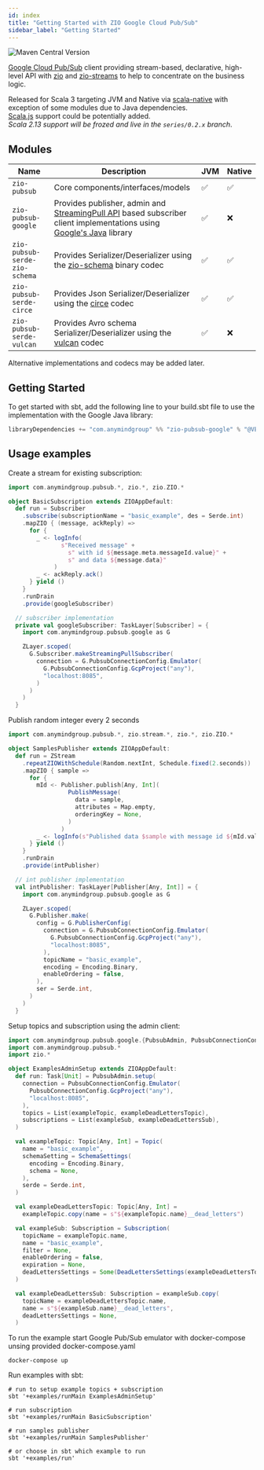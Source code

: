 ```yaml
---
id: index
title: "Getting Started with ZIO Google Cloud Pub/Sub"
sidebar_label: "Getting Started"
---
```


![Maven Central Version](https://img.shields.io/maven-central/v/com.anymindgroup/zio-pubsub_3)

[Google Cloud Pub/Sub](https://cloud.google.com/pubsub) client providing stream-based, declarative, high-level API with [zio](https://zio.dev) and [zio-streams](https://zio.dev/reference/stream) to help to concentrate on the business logic.

Released for Scala 3 targeting JVM and Native via [scala-native](https://scala-native.org) with exception of some modules due to Java dependencies.   
[Scala.js](https://www.scala-js.org) support could be potentially added.  
_Scala 2.13 support will be frozed and live in the `series/0.2.x` branch_.  

## Modules

| Name | Description | JVM | Native |
| ---- | ----------- | --- | ------ |
| `zio-pubsub` | Core components/interfaces/models | ✅ | ✅ |
| `zio-pubsub-google` | Provides publisher, admin and [StreamingPull API](https://cloud.google.com/pubsub/docs/pull#streamingpull_api) based subscriber client implementations using [Google's Java](https://cloud.google.com/java/docs/reference/google-cloud-pubsub/latest/overview) library | ✅ | ❌ |
| `zio-pubsub-serde-zio-schema` | Provides Serializer/Deserializer using the [zio-schema](https://github.com/zio/zio-schema) binary codec | ✅ | ✅ |
| `zio-pubsub-serde-circe` | Provides Json Serializer/Deserializer using the [circe](https://circe.github.io/circe) codec | ✅ | ✅ |
| `zio-pubsub-serde-vulcan` | Provides Avro schema Serializer/Deserializer using the [vulcan](https://fd4s.github.io/vulcan) codec | ✅ | ❌ |


Alternative implementations and codecs may be added later.

## Getting Started

To get started with sbt, add the following line to your build.sbt file to use the implementation with the Google Java library:

```scala
libraryDependencies += "com.anymindgroup" %% "zio-pubsub-google" % "@VERSION@"
```

## Usage examples

Create a stream for existing subscription:

```scala
import com.anymindgroup.pubsub.*, zio.*, zio.ZIO.*

object BasicSubscription extends ZIOAppDefault:
  def run = Subscriber
    .subscribe(subscriptionName = "basic_example", des = Serde.int)
    .mapZIO { (message, ackReply) =>
      for {
        _ <- logInfo(
               s"Received message" +
                 s" with id ${message.meta.messageId.value}" +
                 s" and data ${message.data}"
             )
        _ <- ackReply.ack()
      } yield ()
    }
    .runDrain
    .provide(googleSubscriber)

  // subscriber implementation
  private val googleSubscriber: TaskLayer[Subscriber] = {
    import com.anymindgroup.pubsub.google as G

    ZLayer.scoped(
      G.Subscriber.makeStreamingPullSubscriber(
        connection = G.PubsubConnectionConfig.Emulator(
          G.PubsubConnectionConfig.GcpProject("any"),
          "localhost:8085",
        )
      )
    )
  }
```

Publish random integer every 2 seconds

```scala
import com.anymindgroup.pubsub.*, zio.stream.*, zio.*, zio.ZIO.*

object SamplesPublisher extends ZIOAppDefault:
  def run = ZStream
    .repeatZIOWithSchedule(Random.nextInt, Schedule.fixed(2.seconds))
    .mapZIO { sample =>
      for {
        mId <- Publisher.publish[Any, Int](
                 PublishMessage(
                   data = sample,
                   attributes = Map.empty,
                   orderingKey = None,
                 )
               )
        _ <- logInfo(s"Published data $sample with message id ${mId.value}")
      } yield ()
    }
    .runDrain
    .provide(intPublisher)

  // int publisher implementation
  val intPublisher: TaskLayer[Publisher[Any, Int]] = {
    import com.anymindgroup.pubsub.google as G

    ZLayer.scoped(
      G.Publisher.make(
        config = G.PublisherConfig(
          connection = G.PubsubConnectionConfig.Emulator(
            G.PubsubConnectionConfig.GcpProject("any"),
            "localhost:8085",
          ),
          topicName = "basic_example",
          encoding = Encoding.Binary,
          enableOrdering = false,
        ),
        ser = Serde.int,
      )
    )
  }
```

Setup topics and subscription using the admin client:

```scala
import com.anymindgroup.pubsub.google.{PubsubAdmin, PubsubConnectionConfig}
import com.anymindgroup.pubsub.*
import zio.*

object ExamplesAdminSetup extends ZIOAppDefault:
  def run: Task[Unit] = PubsubAdmin.setup(
    connection = PubsubConnectionConfig.Emulator(
      PubsubConnectionConfig.GcpProject("any"),
      "localhost:8085",
    ),
    topics = List(exampleTopic, exampleDeadLettersTopic),
    subscriptions = List(exampleSub, exampleDeadLettersSub),
  )

  val exampleTopic: Topic[Any, Int] = Topic(
    name = "basic_example",
    schemaSetting = SchemaSettings(
      encoding = Encoding.Binary,
      schema = None,
    ),
    serde = Serde.int,
  )

  val exampleDeadLettersTopic: Topic[Any, Int] =
    exampleTopic.copy(name = s"${exampleTopic.name}__dead_letters")

  val exampleSub: Subscription = Subscription(
    topicName = exampleTopic.name,
    name = "basic_example",
    filter = None,
    enableOrdering = false,
    expiration = None,
    deadLettersSettings = Some(DeadLettersSettings(exampleDeadLettersTopic.name, 5)),
  )

  val exampleDeadLettersSub: Subscription = exampleSub.copy(
    topicName = exampleDeadLettersTopic.name,
    name = s"${exampleSub.name}__dead_letters",
    deadLettersSettings = None,
  )
```

To run the example start Google Pub/Sub emulator with docker-compose unsing provided docker-compose.yaml

```shell
docker-compose up
```

Run examples with sbt:

```shell
# run to setup example topics + subscription
sbt '+examples/runMain ExamplesAdminSetup'

# run subscription
sbt '+examples/runMain BasicSubscription'

# run samples publisher
sbt '+examples/runMain SamplesPublisher'

# or choose in sbt which example to run
sbt '+examples/run'
```
